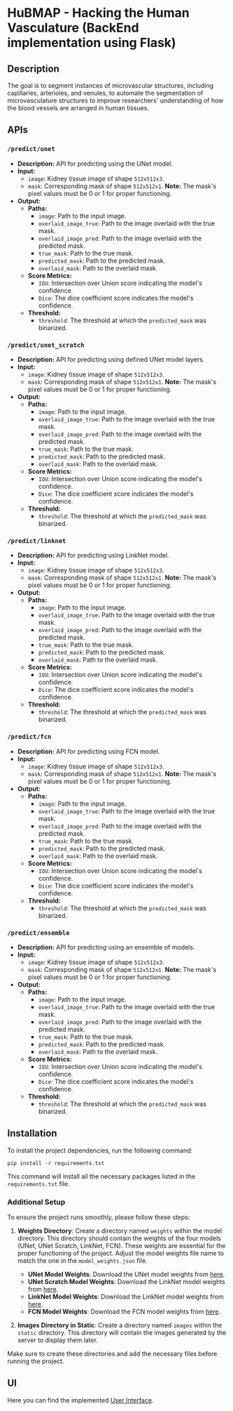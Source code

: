 # HuBMAP - Hacking the Human Vasculature (BackEnd implementation using Flask)

## Description
The goal is to segment instances of microvascular structures, including capillaries, arterioles, and venules, to automate the segmentation of microvasculature structures to improve researchers' understanding of how the blood vessels are arranged in human tissues.

## APIs

### `/predict/unet`
- **Description:** API for predicting using the UNet model.
- **Input:**
  - `image`: Kidney tissue image of shape `512x512x3`.
  - `mask`: Corresponding mask of shape `512x512x1`. **Note:** The mask's pixel values must be 0 or 1 for proper functioning.
- **Output:**
  - **Paths:**
    - `image`: Path to the input image.
    - `overlaid_image_true`: Path to the image overlaid with the true mask.
    - `overlaid_image_pred`: Path to the image overlaid with the predicted mask.
    - `true_mask`: Path to the true mask.
    - `predicted_mask`: Path to the predicted mask.
    - `overlaid_mask`: Path to the overlaid mask.
  - **Score Metrics:**
    - `IOU`: Intersection over Union score indicating the model's confidence.
    - `Dice`: The dice coefficient score indicates the model's confidence.
  - **Threshold:**
    - `threshold`: The threshold at which the `predicted_mask` was binarized.

### `/predict/unet_scratch`
- **Description:** API for predicting using defined UNet model layers.
- **Input:**
  - `image`: Kidney tissue image of shape `512x512x3`.
  - `mask`: Corresponding mask of shape `512x512x1`. **Note:** The mask's pixel values must be 0 or 1 for proper functioning.
- **Output:**
  - **Paths:**
    - `image`: Path to the input image.
    - `overlaid_image_true`: Path to the image overlaid with the true mask.
    - `overlaid_image_pred`: Path to the image overlaid with the predicted mask.
    - `true_mask`: Path to the true mask.
    - `predicted_mask`: Path to the predicted mask.
    - `overlaid_mask`: Path to the overlaid mask.
  - **Score Metrics:**
    - `IOU`: Intersection over Union score indicating the model's confidence.
    - `Dice`: The dice coefficient score indicates the model's confidence.
  - **Threshold:**
    - `threshold`: The threshold at which the `predicted_mask` was binarized.
  
### `/predict/linknet`
- **Description:** API for predicting using LinkNet model.
- **Input:**
  - `image`: Kidney tissue image of shape `512x512x3`.
  - `mask`: Corresponding mask of shape `512x512x1`. **Note:** The mask's pixel values must be 0 or 1 for proper functioning.
- **Output:**
  - **Paths:**
    - `image`: Path to the input image.
    - `overlaid_image_true`: Path to the image overlaid with the true mask.
    - `overlaid_image_pred`: Path to the image overlaid with the predicted mask.
    - `true_mask`: Path to the true mask.
    - `predicted_mask`: Path to the predicted mask.
    - `overlaid_mask`: Path to the overlaid mask.
  - **Score Metrics:**
    - `IOU`: Intersection over Union score indicating the model's confidence.
    - `Dice`: The dice coefficient score indicates the model's confidence.
  - **Threshold:**
    - `threshold`: The threshold at which the `predicted_mask` was binarized.

### `/predict/fcn`
- **Description:** API for predicting using FCN model.
- **Input:**
  - `image`: Kidney tissue image of shape `512x512x3`.
  - `mask`: Corresponding mask of shape `512x512x1`. **Note:** The mask's pixel values must be 0 or 1 for proper functioning.
- **Output:**
  - **Paths:**
    - `image`: Path to the input image.
    - `overlaid_image_true`: Path to the image overlaid with the true mask.
    - `overlaid_image_pred`: Path to the image overlaid with the predicted mask.
    - `true_mask`: Path to the true mask.
    - `predicted_mask`: Path to the predicted mask.
    - `overlaid_mask`: Path to the overlaid mask.
  - **Score Metrics:**
    - `IOU`: Intersection over Union score indicating the model's confidence.
    - `Dice`: The dice coefficient score indicates the model's confidence.
  - **Threshold:**
    - `threshold`: The threshold at which the `predicted_mask` was binarized.

### `/predict/ensemble`
- **Description:** API for predicting using an ensemble of models.
- **Input:**
  - `image`: Kidney tissue image of shape `512x512x3`.
  - `mask`: Corresponding mask of shape `512x512x1`. **Note:** The mask's pixel values must be 0 or 1 for proper functioning.
- **Output:**
  - **Paths:**
    - `image`: Path to the input image.
    - `overlaid_image_true`: Path to the image overlaid with the true mask.
    - `overlaid_image_pred`: Path to the image overlaid with the predicted mask.
    - `true_mask`: Path to the true mask.
    - `predicted_mask`: Path to the predicted mask.
    - `overlaid_mask`: Path to the overlaid mask.
  - **Score Metrics:**
    - `IOU`: Intersection over Union score indicating the model's confidence.
    - `Dice`: The dice coefficient score indicates the model's confidence.
  - **Threshold:**
    - `threshold`: The threshold at which the `predicted_mask` was binarized.

## Installation
To install the project dependencies, run the following command:

```
pip install -r requirements.txt
```

This command will install all the necessary packages listed in the `requirements.txt` file.

### Additional Setup

To ensure the project runs smoothly, please follow these steps:

1. **Weights Directory**: Create a directory named `weights` within the model directory. This directory should contain the weights of the four models (UNet, UNet Scratch, LinkNet, FCN). These weights are essential for the proper functioning of the project. Adjust the model weights file name to match the one in the `model_weights.json` file.

    - **UNet Model Weights**: Download the UNet model weights from [here](https://www.kaggle.com/datasets/ahmedmaherelsaeidy/unet-weights).
    - **UNet Scratch Model Weights**: Download the LinkNet model weights from [here]([https://www.kaggle.com/datasets/ahmedmaherelsaeidy/hupmap-models](https://www.kaggle.com/datasets/norhanawad/hupmap-unet-oversample)).
    - **LinkNet Model Weights**: Download the LinkNet model weights from [here](https://www.kaggle.com/datasets/ahmedmaherelsaeidy/hupmap-models).
    - **FCN Model Weights**: Download the FCN model weights from [here]([https://www.kaggle.com/datasets/ahmedmaherelsaeidy/hupmap-models](https://www.kaggle.com/datasets/norhanawad/hupmap-fcn-oversample)).

2. **Images Directory in Static**: Create a directory named `images` within the `static` directory. This directory will contain the images generated by the server to display them later.

Make sure to create these directories and add the necessary files before running the project.

## UI
Here you can find the implemented [User Interface]([https://github.com/AhmedMaherElSaeidi/HuPMap-Segmentation-ReactJS](https://github.com/NorhanAwad848/HUPMAP-Segmentation-ReactJS)).


